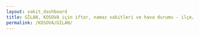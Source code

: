 ```yaml
---
layout: vakit_dashboard
title: GİLAN, KOSOVA için iftar, namaz vakitleri ve hava durumu - ilçe/eyalet seç
permalink: /KOSOVA/GİLAN/
---
```


<script type="text/javascript">
  var GLOBAL_COUNTRY = 'KOSOVA';
  var GLOBAL_CITY = 'GİLAN';
  var GLOBAL_STATE = '';
  var lat = 72;
  var lon = 21;
</script>
